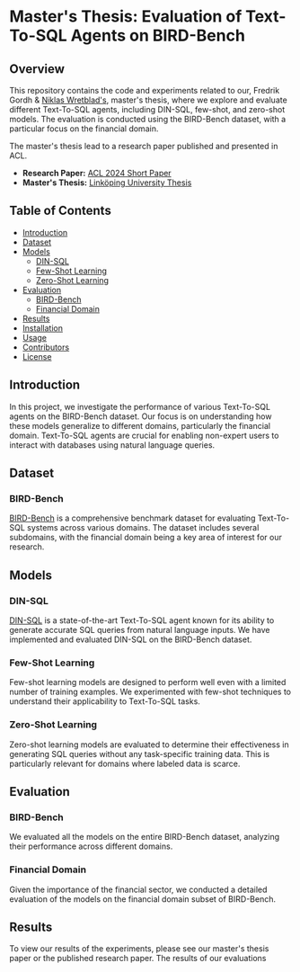 # Master's Thesis: Evaluation of Text-To-SQL Agents on BIRD-Bench

## Overview

This repository contains the code and experiments related to our, Fredrik Gordh & [Niklas Wretblad's](https://github.com/niklaswretblad), master's thesis, where we explore and evaluate different Text-To-SQL agents, including DIN-SQL, few-shot, and zero-shot models. The evaluation is conducted using the BIRD-Bench dataset, with a particular focus on the financial domain.

The master's thesis lead to a research paper published and presented in ACL.

- **Research Paper:** [ACL 2024 Short Paper](https://aclanthology.org/2024.acl-short.34/)
- **Master's Thesis:** [Linköping University Thesis](https://liu.diva-portal.org/smash/get/diva2:1833681/FULLTEXT02.pdf)

## Table of Contents
- [Introduction](#introduction)
- [Dataset](#dataset)
- [Models](#models)
  - [DIN-SQL](#din-sql)
  - [Few-Shot Learning](#few-shot-learning)
  - [Zero-Shot Learning](#zero-shot-learning)
- [Evaluation](#evaluation)
  - [BIRD-Bench](#bird-bench)
  - [Financial Domain](#financial-domain)
- [Results](#results)
- [Installation](#installation)
- [Usage](#usage)
- [Contributors](#contributors)
- [License](#license)

## Introduction

In this project, we investigate the performance of various Text-To-SQL agents on the BIRD-Bench dataset. Our focus is on understanding how these models generalize to different domains, particularly the financial domain. Text-To-SQL agents are crucial for enabling non-expert users to interact with databases using natural language queries.

## Dataset

### BIRD-Bench

[BIRD-Bench](https://bird-bench.github.io/) is a comprehensive benchmark dataset for evaluating Text-To-SQL systems across various domains. The dataset includes several subdomains, with the financial domain being a key area of interest for our research.

## Models

### DIN-SQL

[DIN-SQL](https://github.com/MohammadrezaPourreza/Few-shot-NL2SQL-with-prompting) is a state-of-the-art Text-To-SQL agent known for its ability to generate accurate SQL queries from natural language inputs. We have implemented and evaluated DIN-SQL on the BIRD-Bench dataset.

### Few-Shot Learning

Few-shot learning models are designed to perform well even with a limited number of training examples. We experimented with few-shot techniques to understand their applicability to Text-To-SQL tasks.

### Zero-Shot Learning

Zero-shot learning models are evaluated to determine their effectiveness in generating SQL queries without any task-specific training data. This is particularly relevant for domains where labeled data is scarce.

## Evaluation

### BIRD-Bench

We evaluated all the models on the entire BIRD-Bench dataset, analyzing their performance across different domains.

### Financial Domain

Given the importance of the financial sector, we conducted a detailed evaluation of the models on the financial domain subset of BIRD-Bench.

## Results
To view our results of the experiments, please see our master's thesis paper or the published research paper.
The results of our evaluations
